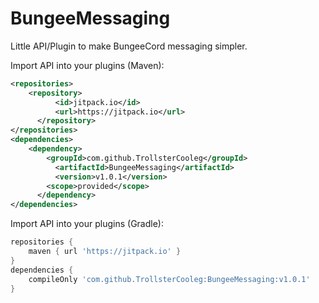 # BungeeMessaging
Little API/Plugin to make BungeeCord messaging simpler.

Import API into your plugins (Maven):
```xml
<repositories>
    <repository>
	      <id>jitpack.io</id>
	      <url>https://jitpack.io</url>
	  </repository>
</repositories>
<dependencies>
    <dependency>
        <groupId>com.github.TrollsterCooleg</groupId>
	      <artifactId>BungeeMessaging</artifactId>
	      <version>v1.0.1</version>
        <scope>provided</scope>
	  </dependency>
</dependencies>
```

Import API into your plugins (Gradle):
```groovy
repositories {
    maven { url 'https://jitpack.io' }
}
dependencies {
    compileOnly 'com.github.TrollsterCooleg:BungeeMessaging:v1.0.1'
}
```
